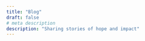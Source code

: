 ```yaml
---
title: "Blog"
draft: false
# meta description
description: "Sharing stories of hope and impact"
---
```

